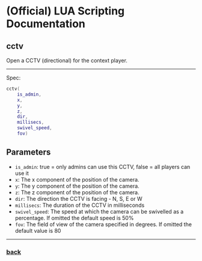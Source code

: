 
# (Official) LUA Scripting Documentation

## cctv

Open a CCTV (directional) for the context player.

___

Spec:

```lua
cctv(
	is_admin,
	x,
	y,
	z,
	dir,
	millisecs,
	swivel_speed,
	fov)
```

## Parameters

- `is_admin`: true = only admins can use this CCTV, false = all players can use it
- `x`: The x component of the position of the camera.
- `y`: The y component of the position of the camera.
- `z`: The z component of the position of the camera.
- `dir`: The direction the CCTV is facing - N, S, E or W
- `millisecs`: The duration of the CCTV in milliseconds
- `swivel_speed`: The speed at which the camera can be swivelled as a percentage. If omitted the default speed is 50%
- `fov`: The field of view of the camera specified in degrees. If omitted the default value is 80

___

### [back](../other)
